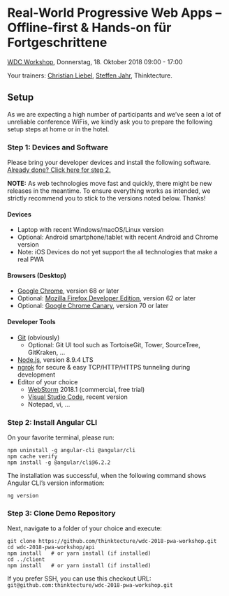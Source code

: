 # Real-World Progressive Web Apps – Offline-first & Hands-on für Fortgeschrittene

[WDC Workshop](https://www.web-developer-conference.de/programm/#/talk/real-world-progressive-web-apps-offline-first-hands-on-fur-fortgeschrittene), Donnerstag, 18. Oktober 2018 09:00 - 17:00

Your trainers: [Christian Liebel](https://twitter.com/christianliebel), [Steffen Jahr](https://twitter.com/steffenjahr), Thinktecture.

## Setup

As we are expecting a high number of participants and we’ve seen a lot of unreliable conference WiFis, we kindly ask you to prepare the following setup steps at home or in the hotel.

### Step 1: Devices and Software

Please bring your developer devices and install the following software. [Already done? Click here for step 2.](#step-2-demo-repository)

**NOTE:** As web technologies move fast and quickly, there might be new releases in the meantime. To ensure everything works as intended, we strictly recommend you to stick to the versions noted below. Thanks!

#### Devices
- Laptop with recent Windows/macOS/Linux version
- Optional: Android smartphone/tablet with recent Android and Chrome version
- Note: iOS Devices do not yet support the all technologies that make a real PWA

#### Browsers (Desktop)
- [Google Chrome](https://www.google.de/chrome/browser/desktop/), version 68 or later
- Optional: [Mozilla Firefox Developer Edition](https://www.mozilla.org/en-US/firefox/developer/), version 62 or later
- Optional: [Google Chrome Canary](https://www.google.com/chrome/browser/canary.html), version 70 or later

#### Developer Tools
- [Git](https://git-scm.com/) (obviously)
  - Optional: Git UI tool such as TortoiseGit, Tower, SourceTree, GitKraken, …
- [Node.js](https://nodejs.org/en/), version 8.9.4 LTS
- [ngrok](https://ngrok.com/download) for secure & easy TCP/HTTP/HTTPS tunneling during development
- Editor of your choice
  - [WebStorm](https://www.jetbrains.com/webstorm/) 2018.1 (commercial, free trial)
  - [Visual Studio Code](https://code.visualstudio.com/), recent version
  - Notepad, vi, …

### Step 2: Install Angular CLI

On your favorite terminal, please run:

```
npm uninstall -g angular-cli @angular/cli
npm cache verify
npm install -g @angular/cli@6.2.2
```

The installation was successful, when the following command shows Angular CLI’s version information:

```
ng version
```

### Step 3: Clone Demo Repository

Next, navigate to a folder of your choice and execute:

```
git clone https://github.com/thinktecture/wdc-2018-pwa-workshop.git
cd wdc-2018-pwa-workshop/api
npm install   # or yarn install (if installed)
cd ../client
npm install   # or yarn install (if installed)
```

If you prefer SSH, you can use this checkout URL: `git@github.com:thinktecture/wdc-2018-pwa-workshop.git`
